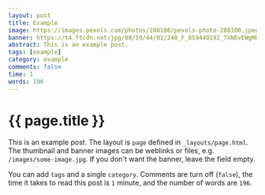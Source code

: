 ```yaml
---
layout: post
title: Example
image: https://images.pexels.com/photos/288100/pexels-photo-288100.jpeg?auto=compress&cs=tinysrgb&w=1260&h=750&dpr=1
banner: https://t4.ftcdn.net/jpg/08/59/44/01/240_F_859440192_TXNEvEWgMUjtjtBT03JlOAgMp0EcWQU6.jpg
abstract: This is an example post.
tags: [example]
category: example
comments: false
time: 1
words: 196
---
```


# {{ page.title }}

This is an example post. The layout is `page` defined in `_layouts/page.html`. The thumbnail and banner images can be 
weblinks or files, e.g. `/images/some-image.jpg`. If you don't want the banner, leave the field empty.

You can add `tags` and a single `category`. Comments are turn off (`false`), the time it takes to read this post is `1` 
minute, and the number of words are `196`.
